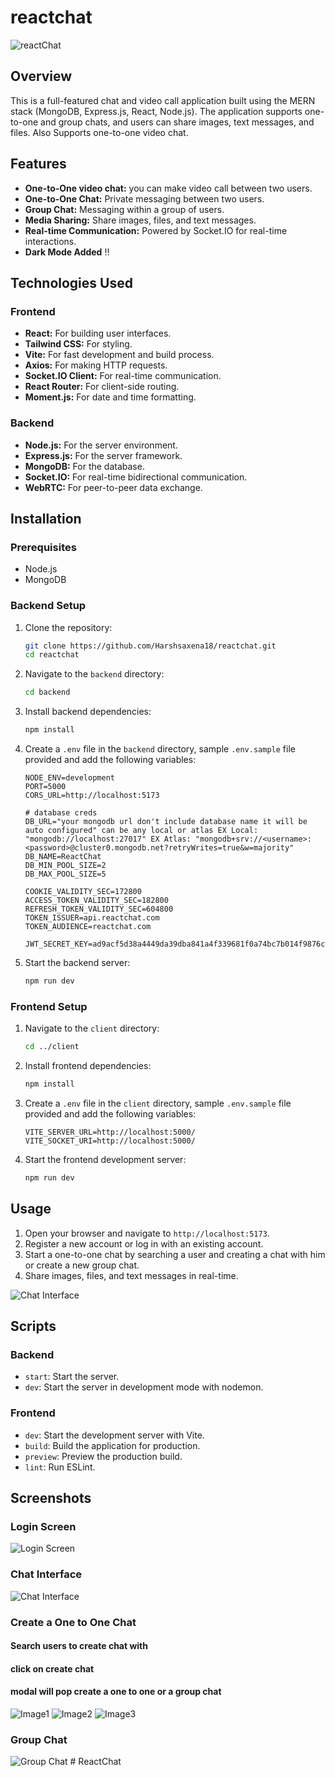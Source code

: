 # reactchat

![reactChat](./screenshots/hero_dark1.png)

## Overview 

This is a full-featured chat and video call application built using the MERN stack (MongoDB, Express.js, React, Node.js). The application supports one-to-one and group chats, and users can share images, text messages, and files. Also Supports one-to-one video chat.

## Features

- **One-to-One video chat:** you can make video call between two users.
- **One-to-One Chat:** Private messaging between two users.
- **Group Chat:** Messaging within a group of users.
- **Media Sharing:** Share images, files, and text messages.
- **Real-time Communication:** Powered by Socket.IO for real-time interactions.
- **Dark Mode Added** !!

## Technologies Used

### Frontend

- **React:** For building user interfaces.
- **Tailwind CSS:** For styling.
- **Vite:** For fast development and build process.
- **Axios:** For making HTTP requests.
- **Socket.IO Client:** For real-time communication.
- **React Router:** For client-side routing.
- **Moment.js:** For date and time formatting.

### Backend

- **Node.js:** For the server environment.
- **Express.js:** For the server framework.
- **MongoDB:** For the database.
- **Socket.IO:** For real-time bidirectional communication.
- **WebRTC:** For peer-to-peer data exchange.

## Installation

### Prerequisites

- Node.js
- MongoDB

### Backend Setup

1. Clone the repository:

   ```sh
   git clone https://github.com/Harshsaxena18/reactchat.git
   cd reactchat
   ```

2. Navigate to the `backend` directory:

   ```sh
   cd backend
   ```

3. Install backend dependencies:

   ```sh
   npm install
   ```

4. Create a `.env` file in the `backend` directory, sample `.env.sample` file provided and add the following variables:

   ```env
   NODE_ENV=development
   PORT=5000
   CORS_URL=http://localhost:5173

   # database creds
   DB_URL="your mongodb url don't include database name it will be auto configured" can be any local or atlas EX Local: "mongodb://localhost:27017" EX Atlas: "mongodb+srv://<username>:<password>@cluster0.mongodb.net?retryWrites=true&w=majority"
   DB_NAME=ReactChat
   DB_MIN_POOL_SIZE=2
   DB_MAX_POOL_SIZE=5

   COOKIE_VALIDITY_SEC=172800
   ACCESS_TOKEN_VALIDITY_SEC=182800
   REFRESH_TOKEN_VALIDITY_SEC=604800
   TOKEN_ISSUER=api.reactchat.com
   TOKEN_AUDIENCE=reactchat.com

   JWT_SECRET_KEY=ad9acf5d38a4449da39dba841a4f339681f0a74bc7b014f9876cba55f48563fd

   ```

5. Start the backend server:

   ```sh
   npm run dev
   ```

### Frontend Setup

1. Navigate to the `client` directory:

   ```sh
   cd ../client
   ```

2. Install frontend dependencies:

   ```sh
   npm install
   ```

3. Create a `.env` file in the `client` directory, sample `.env.sample` file provided and add the following variables:

   ```env
   VITE_SERVER_URL=http://localhost:5000/
   VITE_SOCKET_URI=http://localhost:5000/
   ```

4. Start the frontend development server:

   ```sh
   npm run dev
   ```

## Usage

1. Open your browser and navigate to `http://localhost:5173`.
2. Register a new account or log in with an existing account.
3. Start a one-to-one chat by searching a user and creating a chat with him or create a new group chat.
4. Share images, files, and text messages in real-time.

![Chat Interface](./screenshots/chat_interface.png)

## Scripts

### Backend

- `start`: Start the server.
- `dev`: Start the server in development mode with nodemon.

### Frontend

- `dev`: Start the development server with Vite.
- `build`: Build the application for production.
- `preview`: Preview the production build.
- `lint`: Run ESLint.

## Screenshots

### Login Screen

![Login Screen](./screenshots/login_dark.png)

### Chat Interface

![Chat Interface](./screenshots/hero_light1.png)

### Create a One to One Chat

#### Search users to create chat with

#### click on create chat

#### modal will pop create a one to one or a group chat

![Image1](./screenshots/searchUsers.png) ![Image2](./screenshots/createChatModal.png) ![Image3](./screenshots/createGroupChatModal2.png)

### Group Chat

![Group Chat](./screenshots/createdGroupChat.png)
#   R e a c t C h a t  
 